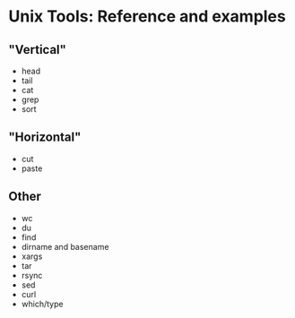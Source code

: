 # Unix Tools: Reference and examples

## "Vertical"
- head
- tail
- cat 
- grep
- sort

## "Horizontal"
- cut
- paste

## Other
- wc 
- du
- find
- dirname and basename
- xargs
- tar
- rsync
- sed
- curl
- which/type
